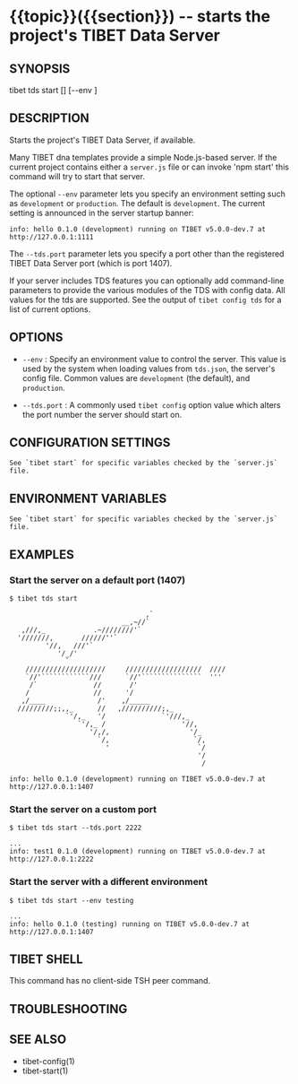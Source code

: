 {{topic}}({{section}}) -- starts the project's TIBET Data Server
=============================================

## SYNOPSIS

tibet tds start [<options>] [--env <name>]

## DESCRIPTION

Starts the project's TIBET Data Server, if available.

Many TIBET dna templates provide a simple Node.js-based server. If
the current project contains either a `server.js` file or can invoke
'npm start' this command will try to start that server.

The optional `--env` parameter lets you specify an environment setting
such as `development` or `production`. The default is `development`.
The current setting is announced in the server startup banner:

    info: hello 0.1.0 (development) running on TIBET v5.0.0-dev.7 at http://127.0.0.1:1111

The `--tds.port` parameter lets you specify a port other than
the registered TIBET Data Server port (which is port 1407).

If your server includes TDS features you can optionally add
command-line parameters to provide the various modules of the TDS
with config data. All values for the tds are supported. See the
output of `tibet config tds` for a list of current options.

## OPTIONS

  * `--env` :
    Specify an environment value to control the server. This value is used by
the system when loading values from `tds.json`, the server's config file. Common
values are `development` (the default), and `production`.

  * `--tds.port` :
    A commonly used `tibet config` option value which alters the port number the
server should start on.

## CONFIGURATION SETTINGS

    See `tibet start` for specific variables checked by the `server.js` file.

## ENVIRONMENT VARIABLES

    See `tibet start` for specific variables checked by the `server.js` file.

## EXAMPLES

### Start the server on a default port (1407)

    $ tibet tds start

                                      ,`
                                __,~//`
       ,///,_            .~////////'`
      '///////,       //////''`
             '//,   ///'`
                '/_/'
                  `
        ////////////////////     ///////////////////  ////
        `//'````````````///      `//'```````````````  '''
         /`              //       /'
        /                //      '/
       ,/____             /'    ,/_____
      /////////;;,,_      //   ,//////////;,_
                  `'/,_   '/              `'///,_
                     `'/,_ /                   '//,
                        '/,/,                    '/_
                          `/,                     `/,
                            '                      `/
                                                   '/
                                                    /

    info: hello 0.1.0 (development) running on TIBET v5.0.0-dev.7 at http://127.0.0.1:1407

### Start the server on a custom port

    $ tibet tds start --tds.port 2222

    ...
    info: test1 0.1.0 (development) running on TIBET v5.0.0-dev.7 at http://127.0.0.1:2222

### Start the server with a different environment

    $ tibet tds start --env testing

    ...
    info: hello 0.1.0 (testing) running on TIBET v5.0.0-dev.7 at http://127.0.0.1:1407

## TIBET SHELL

This command has no client-side TSH peer command.

## TROUBLESHOOTING


## SEE ALSO

  * tibet-config(1)
  * tibet-start(1)
